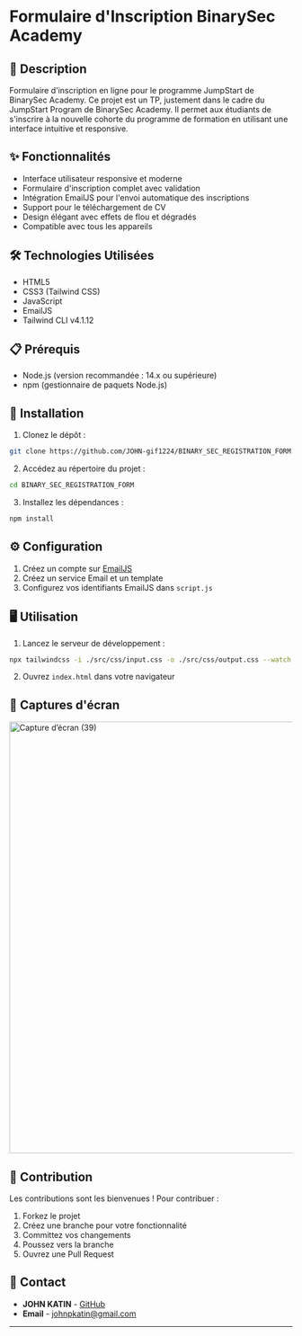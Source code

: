 # Formulaire d'Inscription BinarySec Academy

## 📝 Description

Formulaire d'inscription en ligne pour le programme JumpStart de BinarySec Academy. Ce projet est un TP, justement dans le cadre du JumpStart Program de BinarySec Academy. Il permet aux étudiants de s'inscrire à la nouvelle cohorte du programme de formation en utilisant une interface intuitive et responsive.

## ✨ Fonctionnalités

- Interface utilisateur responsive et moderne
- Formulaire d'inscription complet avec validation
- Intégration EmailJS pour l'envoi automatique des inscriptions
- Support pour le téléchargement de CV
- Design élégant avec effets de flou et dégradés
- Compatible avec tous les appareils

## 🛠️ Technologies Utilisées

- HTML5
- CSS3 (Tailwind CSS)
- JavaScript
- EmailJS
- Tailwind CLI v4.1.12

## 📋 Prérequis

- Node.js (version recommandée : 14.x ou supérieure)
- npm (gestionnaire de paquets Node.js)

## 🚀 Installation

1. Clonez le dépôt :
```bash
git clone https://github.com/JOHN-gif1224/BINARY_SEC_REGISTRATION_FORM.git
```

2. Accédez au répertoire du projet :
```bash
cd BINARY_SEC_REGISTRATION_FORM

```

3. Installez les dépendances :
```bash
npm install

```

## ⚙️ Configuration

1. Créez un compte sur [EmailJS](https://www.emailjs.com/)
2. Créez un service Email et un template
3. Configurez vos identifiants EmailJS dans `script.js`

## 🖥️ Utilisation

1. Lancez le serveur de développement :
```bash
npx tailwindcss -i ./src/css/input.css -o ./src/css/output.css --watch

```

2. Ouvrez `index.html` dans votre navigateur

## 📱 Captures d'écran
<img width="1366" height="768" alt="Capture d’écran (39)" src="https://github.com/user-attachments/assets/1b081272-bc45-4075-9579-ed4956997c80" /> 

## 🤝 Contribution

Les contributions sont les bienvenues ! Pour contribuer :

1. Forkez le projet
2. Créez une branche pour votre fonctionnalité
3. Committez vos changements
4. Poussez vers la branche
5. Ouvrez une Pull Request


## 👥 Contact

- **JOHN KATIN** - [GitHub](https://github.com/JOHN-gif1224)
- **Email** - johnpkatin@gmail.com


---

